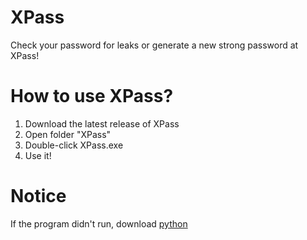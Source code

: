 # XPass
Check your password for leaks or generate a new strong password at XPass!
# How to use XPass?
1. Download the latest release of XPass
2. Open folder "XPass"
4. Double-click XPass.exe
5. Use it!
# Notice
If the program didn't run, download [python](https://www.python.org/downloads/release/python-3110/)
